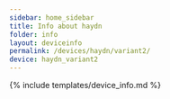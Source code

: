 ```yaml
---
sidebar: home_sidebar
title: Info about haydn
folder: info
layout: deviceinfo
permalink: /devices/haydn/variant2/
device: haydn_variant2
---
```

{% include templates/device_info.md %}
